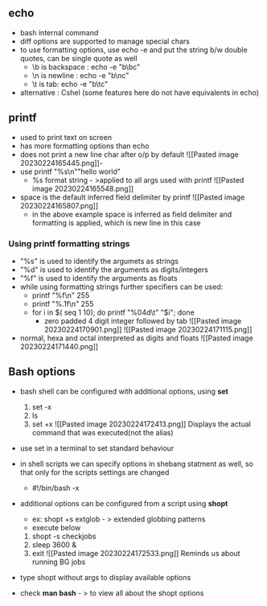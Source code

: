 ## echo
- bash internal command
- diff options are supported to manage special chars
- to use formatting options, use echo -e and put the string b/w double quotes, can be single quote as well
	- \\b is backspace : echo -e "b\\bc"
	- \\n is newline : echo -e "b\\nc"
	- \\t is tab: echo -e "b\\tc"
- alternative : Cshel (some features here do not have equivalents in echo)

## printf
- used to print text on screen
- has more formatting options than echo
- does not print a new line char after o/p by default
![[Pasted image 20230224165445.png]]- 
- use printf "%s\\n""hello world"
	- %s format string - >applied to all args used with printf
![[Pasted image 20230224165548.png]]
- space is the default inferred field delimiter by printf
	 ![[Pasted image 20230224165807.png]]
	- in the above example space is inferred as field delimiter and formatting is applied, which is new line in this case

### Using printf formatting strings
- "%s" is used to identify the argumets as strings
- "%d" is used to identify the arguments as digits/integers
- "%f" is used to identify the arguments as floats
- while using formatting strings further specifiers can be used:
	- printf "%f\\n" 255
	- printf "%.1f\\n" 255
	- for i in \$( seq 1 10); do printf "%04d\\t" "$i"; done
		- zero padded 4 digit integer followed by tab
![[Pasted image 20230224170901.png]]
![[Pasted image 20230224171115.png]]
- normal, hexa and octal interpreted as digits and floats
![[Pasted image 20230224171440.png]]


## Bash options
- bash shell can be configured with additional options, using **set**
	1. set -x
	2. ls 
	3. set +x
![[Pasted image 20230224172413.png]] Displays the actual command that was executed(not the alias)

- use set in a terminal to set standard behaviour
- in shell scripts we can specify options in shebang statment as well, so that only for the scripts settings are changed
	- #!/bin/bash -x
- additional options can be configured from a script using **shopt**
	- ex: shopt +s extglob - > extended globbing patterns
	- execute below
	1. shopt -s checkjobs
	2. sleep 3600 &
	3. exit
![[Pasted image 20230224172533.png]]
Reminds us about running BG jobs
- type shopt without args to display available options
- check **man bash** - > to view all about the shopt options
